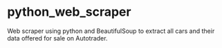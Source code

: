 # python_web_scraper

Web scraper using python and BeautifulSoup to extract all cars and their data offered for sale on Autotrader.
